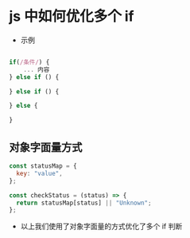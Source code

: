 # js 中如何优化多个 if

- 示例

```js

if(/条件/) {
    ... 内容
} else if () {

} else if () {

} else {

}

```

## 对象字面量方式

```js
const statusMap = {
  key: "value",
};

const checkStatus = (status) => {
  return statusMap[status] || "Unknown";
};
```

- 以上我们使用了对象字面量的方式优化了多个 if 判断
